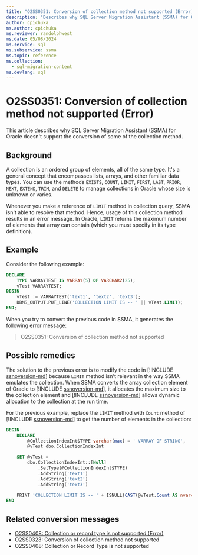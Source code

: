 ```yaml
---
title: "O2SS0351: Conversion of collection method not supported (Error)"
description: "Describes why SQL Server Migration Assistant (SSMA) for Oracle does not support the conversion of some of the collection method."
author: cpichuka
ms.author: cpichuka
ms.reviewer: randolphwest
ms.date: 05/08/2024
ms.service: sql
ms.subservice: ssma
ms.topic: reference
ms.collection:
  - sql-migration-content
ms.devlang: sql
---
```


# O2SS0351: Conversion of collection method not supported (Error)

This article describes why SQL Server Migration Assistant (SSMA) for Oracle doesn't support the conversion of some of the collection method.

## Background

A collection is an ordered group of elements, all of the same type. It's a general concept that encompasses lists, arrays, and other familiar data types. You can use the methods `EXISTS`, `COUNT`, `LIMIT`, `FIRST`, `LAST`, `PRIOR`, `NEXT`, `EXTEND`, `TRIM`, and `DELETE` to manage collections in Oracle whose size is unknown or varies.

Whenever you make a reference of `LIMIT` method in collection query, SSMA isn't able to resolve that method. Hence, usage of this collection method results in an error message. In Oracle, `LIMIT` returns the maximum number of elements that array can contain (which you must specify in its type definition).

## Example

Consider the following example:

```sql
DECLARE
    TYPE VARRAYTEST IS VARRAY(5) OF VARCHAR2(25);
    vTest VARRAYTEST;
BEGIN
    vTest := VARRAYTEST('text1', 'text2', 'text3');
    DBMS_OUTPUT.PUT_LINE('COLLECTION LIMIT IS -- ' || vTest.LIMIT);
END;
```

When you try to convert the previous code in SSMA, it generates the following error message:

> O2SS0351: Conversion of collection method not supported

## Possible remedies

The solution to the previous error is to modify the code in [!INCLUDE [ssnoversion-md](../../../includes/ssnoversion-md.md)] because `LIMIT` method isn't relevant in the way SSMA emulates the collection. When SSMA converts the array collection element of Oracle to [!INCLUDE [ssnoversion-md](../../../includes/ssnoversion-md.md)], it allocates the maximum size to the collection element and [!INCLUDE [ssnoversion-md](../../../includes/ssnoversion-md.md)] allows dynamic allocation to the collection at the run time.

For the previous example, replace the `LIMIT` method with `Count` method of [!INCLUDE [ssnoversion-md](../../../includes/ssnoversion-md.md)] to get the number of elements in the collection:

```sql
BEGIN
    DECLARE
        @CollectionIndexInt$TYPE varchar(max) = ' VARRAY OF STRING',
        @vTest dbo.CollectionIndexInt

    SET @vTest =
        dbo.CollectionIndexInt::[Null]
            .SetType(@CollectionIndexInt$TYPE)
            .AddString('text1')
            .AddString('text2')
            .AddString('text3')

    PRINT 'COLLECTION LIMIT IS -- ' + ISNULL(CAST(@vTest.Count AS nvarchar(max)), '')
END
```

## Related conversion messages

- [O2SS0408: Collection or record type is not supported (Error)](o2ss0408.md)
- O2SS0323: Conversion of collection method not supported
- O2SS0408: Collection or Record Type is not supported
